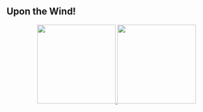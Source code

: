 ## Upon the Wind!
<div align="center">
  <a href="https://github.com/yreater">
  <img height="180em" src="https://github-readme-stats.vercel.app/api?username=yreater&show_icons=true&theme=tokyonight&include_all_commits=true&count_private=true"/>
  <img height="180em" src="https://github-readme-stats.vercel.app/api/top-langs/?username=yreater&layout=compact&langs_count=7&theme=tokyonight"/>
</div>
